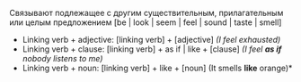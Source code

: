 Связывают подлежащее с другим существительным, прилагательным или целым предложением
[be | look | seem | feel | sound | taste | smell]
- Linking verb + adjective: [linking verb] + [adjective] *(I feel exhausted)*
- Linking verb + clause: [linking verb] + as if | like + [clause] *(I feel **as if** nobody listens to me)*
- Linking verb + noun: [linking verb] + like + [noun] (It smells **like** orange)*